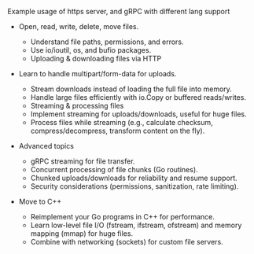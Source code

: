 Example usage of https server, and gRPC with different lang support

* Open, read, write, delete, move files.
    - Understand file paths, permissions, and errors.
    - Use io/ioutil, os, and bufio packages.
    - Uploading & downloading files via HTTP

* Learn to handle multipart/form-data for uploads.
    - Stream downloads instead of loading the full file into memory.
    - Handle large files efficiently with io.Copy or buffered reads/writes.
    - Streaming & processing files
    - Implement streaming for uploads/downloads, useful for huge files.
    - Process files while streaming (e.g., calculate checksum, compress/decompress, transform content on the fly).

* Advanced topics
    - gRPC streaming for file transfer.
    - Concurrent processing of file chunks (Go routines).
    - Chunked uploads/downloads for reliability and resume support.
    - Security considerations (permissions, sanitization, rate limiting).

* Move to C++
    - Reimplement your Go programs in C++ for performance.
    - Learn low-level file I/O (fstream, ifstream, ofstream) and memory mapping (mmap) for huge files.
    - Combine with networking (sockets) for custom file servers.
